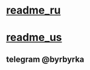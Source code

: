 # [readme_ru](https://github.com/byrbyrka/Flipper_tools_for_apple/blob/main/README_RU.md)
# [readme_us](https://github.com/byrbyrka/Flipper_tools_for_apple/blob/main/README_US.md)
## telegram @byrbyrka
